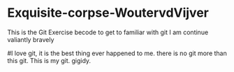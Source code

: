 # Exquisite-corpse-WoutervdVijver
This is the Git Exercise becode to get to familiar with git
I am continue
valiantly
bravely

#I love git, it is the best thing ever happened to me. there is no git more than this git. This is my git. gigidy.

